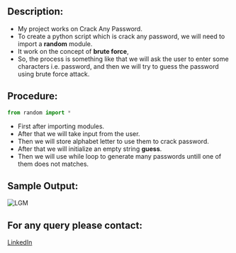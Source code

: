 ## Description:
- My project works on Crack Any Password.
- To create a python script which is crack any password, we will need to import a **random** module.
- It work on the concept of **brute force**,
- So, the process is something like that we will ask the user to enter some characters i.e. password, and then we will try to guess the password using brute force attack.

## Procedure: 
```python
from random import *
```
- First after importing modules.
- After that we will take input from the user.
- Then we will store alphabet letter to use them to crack password.
- After that we will initialize an empty string **guess**. 
- Then we will use while loop to generate many passwords untill one of them does not matches.

## Sample Output:
![LGM](https://github.com/AmitGupta700/Awesome_Python_Scripts/blob/main/BasicPythonScripts/Crack%20Any%20Password/Images/output.png)

## For any query please contact:
<a href="https://www.linkedin.com/in/amit-gupta-681206191/">LinkedIn</a>

